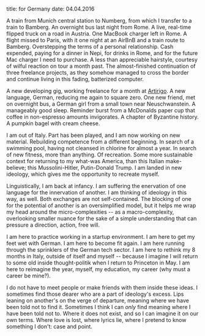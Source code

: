 title: for Germany
date: 04.04.2016

A train from Munich central station to Numberg, from which I transfer to a train to Bamberg. An overnight bus last night from Rome. A live, real-time flipped truck on a road in Austria. One MacBook charger left in Rome. A flight missed to Paris, with it one night at an AirBnB and a train route to Bamberg. Overstepping the terms of a personal relationship. Cash expended, paying for a dinner in Nepi, for drinks in Rome, and for the future Mac charger I need to purchase. A less than appreciable hairstyle, courtesy of wilful reaction on tour a month past. The almost-finished continuation of three freelance projects, as they somehow managed to cross the border and continue living in this fading, batterized computer.

A new developing gig, working freelance for a month at [Artirigo](http://www.artirigo.de/en/). A new language, German, reducing me again to square zero. One new friend, met on overnight bus, a German girl from a small town near Neuschwanstein. A manageably good sleep. Reminder burst from a McDonalds paper cup that coffee in non-espresso amounts invigorates. A chapter of Byzantine history. A pumpkin bagel with cream cheese.

I am out of Italy. Part has been played, and I am now working on new material. Rebuilding competence from a different beginning. In search of a swimming pool, having not cleansed in chlorine for almost a year. In search of new fitness, more than anything. Of recreation. Some more sustainable context for returning to my what-was America, than this Italian make-believe; this Mussolini-Hitler, Putin-Donald Trump. I am landed in new ideology, which gives me the opportunity to recreate myself.

Linguistically, I am back at infancy. I am suffering the enervation of one language for the innervation of another. I am thinking of ideology in this way, as well. Both exchanges are not self-contained. The blocking of one for the potential of another is an oversimplified model, but it helps me wrap my head around the micro-complexities -- as a macro-complexity, overlooking smaller nuance for the sake of a simple understanding that can pressure a direction, action, free will.

I am here to practice working in a startup environment. I am here to get my feet wet with German. I am here to become fit again. I am here running through the sprinklers of the German tech sector. I am here to rethink my 8 months in Italy, outside of itself and myself -- because I imagine I will return to some old inside thought-politik when I return to Princeton in May. I am here to reimagine the year, myself, my education, my career (why must a career be mine?).

I do not have to meet people or make friends with them inside these ideas. I sometimes find those dearer who are a part of ideology's excess. Lips leaning on another's on the verge of departure, meaning where we have been told not to find it. Sometimes I think I can *only* find meaning where I have been told not to. Where it does not exist, and so I can imagine it on our own terms. Where love is lost, where lyrics lie, where I pretend to know something I don't: case and point.

